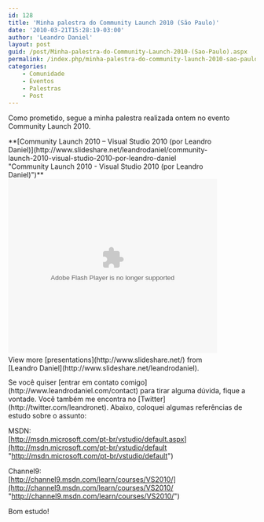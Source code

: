 ```yaml
---
id: 128
title: 'Minha palestra do Community Launch 2010 (São Paulo)'
date: '2010-03-21T15:28:19-03:00'
author: 'Leandro Daniel'
layout: post
guid: /post/Minha-palestra-do-Community-Launch-2010-(Sao-Paulo).aspx
permalink: /index.php/minha-palestra-do-community-launch-2010-sao-paulo/
categories:
    - Comunidade
    - Eventos
    - Palestras
    - Post
---
```


Como prometido, segue a minha palestra realizada ontem no evento Community Launch 2010.

<div id="__ss_3495770" style="width: 425px">**[Community Launch 2010 – Visual Studio 2010 (por Leandro Daniel)](http://www.slideshare.net/leandrodaniel/community-launch-2010-visual-studio-2010-por-leandro-daniel "Community Launch 2010 - Visual Studio 2010 (por Leandro Daniel)")**<object height="355" width="425"><param name="movie" value="http://static.slidesharecdn.com/swf/ssplayer2.swf?doc=communitylaunchsp2010-leandrodaniel-visualstudio2010-100321131903-phpapp01&stripped_title=community-launch-2010-visual-studio-2010-por-leandro-daniel"></param><param name="allowFullScreen" value="true"></param><param name="allowScriptAccess" value="always"></param><embed allowfullscreen="true" height="355" src="http://static.slidesharecdn.com/swf/ssplayer2.swf?doc=communitylaunchsp2010-leandrodaniel-visualstudio2010-100321131903-phpapp01&stripped_title=community-launch-2010-visual-studio-2010-por-leandro-daniel" type="application/x-shockwave-flash" width="425"></embed></object><div style="padding-bottom: 12px; padding-left: 0px; padding-right: 0px; padding-top: 5px">View more [presentations](http://www.slideshare.net/) from [Leandro Daniel](http://www.slideshare.net/leandrodaniel).</div></div>Se você quiser [entrar em contato comigo](http://www.leandrodaniel.com/contact) para tirar alguma dúvida, fique a vontade. Você também me encontra no [Twitter](http://twitter.com/leandronet). Abaixo, coloquei algumas referências de estudo sobre o assunto:

MSDN:   
[http://msdn.microsoft.com/pt-br/vstudio/default.aspx](http://msdn.microsoft.com/pt-br/vstudio/default "http://msdn.microsoft.com/pt-br/vstudio/default")

Channel9:   
[http://channel9.msdn.com/learn/courses/VS2010/](http://channel9.msdn.com/learn/courses/VS2010/ "http://channel9.msdn.com/learn/courses/VS2010/")

Bom estudo!